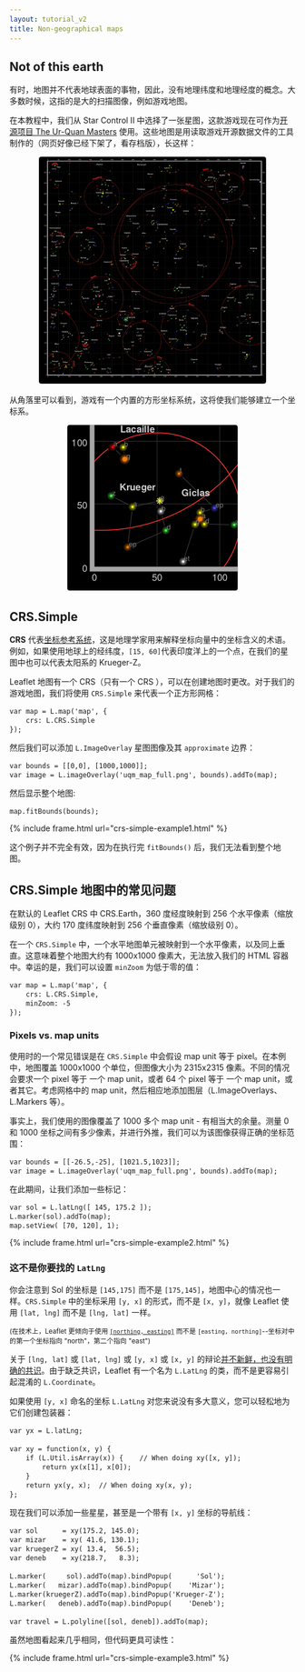 ```yaml
---
layout: tutorial_v2
title: Non-geographical maps
---
```


<style>
iframe {
    border: 1px solid #ccc;
    border-radius: 5px;
}
</style>

## Not of this earth

有时，地图并不代表地球表面的事物，因此，没有地理纬度和地理经度的概念。大多数时候，这指的是大的扫描图像，例如游戏地图。

在本教程中，我们从 Star Control II 中选择了一张星图，这款游戏现在可作为[开源项目 The Ur-Quan Masters](https://en.wikipedia.org/wiki/Star_Control_II#The_Ur-Quan_Masters) 使用。这些地图是用读取游戏开源数据文件的工具制作的（网页好像已经下架了，看存档版），长这样：

<center>
<img src="uqm_map_400px.png" style="border: 1px solid #ccc; border-radius: 5px" /><br/>
</center>

从角落里可以看到，游戏有一个内置的方形坐标系统，这将使我们能够建立一个坐标系。

<center>
<img src="uqm_map_detail.png" style="border: 1px solid #ccc; border-radius: 5px" /><br/>
</center>


## CRS.Simple

**CRS** 代表[坐标参考系统](https://en.wikipedia.org/wiki/Spatial_reference_system)，这是地理学家用来解释坐标向量中的坐标含义的术语。例如，如果使用地球上的经纬度，`[15, 60]`代表印度洋上的一个点，在我们的星图中也可以代表太阳系的 Krueger-Z。

Leaflet 地图有一个 CRS（只有一个 CRS ），可以在创建地图时更改。对于我们的游戏地图，我们将使用 `CRS.Simple` 来代表一个正方形网格：

	var map = L.map('map', {
		crs: L.CRS.Simple
	});

然后我们可以添加 `L.ImageOverlay` 星图图像及其 `approximate` 边界：

	var bounds = [[0,0], [1000,1000]];
	var image = L.imageOverlay('uqm_map_full.png', bounds).addTo(map);

然后显示整个地图:

	map.fitBounds(bounds);

{% include frame.html url="crs-simple-example1.html" %}

这个例子并不完全有效，因为在执行完 `fitBounds()` 后，我们无法看到整个地图。


## CRS.Simple 地图中的常见问题

在默认的 Leaflet CRS 中 CRS.Earth，360 度经度映射到 256 个水平像素（缩放级别 0），大约 170 度纬度映射到 256 个垂直像素（缩放级别 0）。

在一个 `CRS.Simple` 中，一个水平地图单元被映射到一个水平像素，以及同上垂直。这意味着整个地图大约有 1000x1000 像素大，无法放入我们的 HTML 容器中。幸运的是，我们可以设置 `minZoom` 为低于零的值：

	var map = L.map('map', {
		crs: L.CRS.Simple,
		minZoom: -5
	});

### Pixels vs. map units

使用时的一个常见错误是在 `CRS.Simple` 中会假设 map unit 等于 pixel。在本例中，地图覆盖 1000x1000 个单位，但图像大小为 2315x2315 像素。不同的情况会要求一个 pixel 等于 一个 map unit，或者 64 个 pixel 等于 一个 map unit，或者其它。考虑网格中的 map unit，然后相应地添加图层（L.ImageOverlays、L.Markers 等）。

事实上，我们使用的图像覆盖了 1000 多个 map unit - 有相当大的余量。测量 0 和 1000 坐标之间有多少像素，并进行外推，我们可以为该图像获得正确的坐标范围：

	var bounds = [[-26.5,-25], [1021.5,1023]];
	var image = L.imageOverlay('uqm_map_full.png', bounds).addTo(map);

在此期间，让我们添加一些标记：

	var sol = L.latLng([ 145, 175.2 ]);
	L.marker(sol).addTo(map);
	map.setView( [70, 120], 1);

{% include frame.html url="crs-simple-example2.html" %}

### 这不是你要找的 `LatLng`

你会注意到 Sol 的坐标是 `[145,175]` 而不是 `[175,145]`，地图中心的情况也一样。`CRS.Simple` 中的坐标采用 `[y, x]` 的形式，而不是 `[x, y]`，就像 Leaflet 使用 `[lat, lng]` 而不是 `[lng, lat]` 一样。

<small>(在技术上，Leaflet 更倾向于使用 [`[northing, easting]`](https://en.wikipedia.org/wiki/Easting_and_northing) 而不是 `[easting, northing]`--坐标对中的第一个坐标指向 "north"，第二个指向 "east")</small>

关于 `[lng, lat]` 或 `[lat, lng]` 或 `[y, x]` 或 `[x, y]` 的辩论[并不新鲜，也没有明确的共识](http://www.macwright.org/lonlat/)。由于缺乏共识，Leaflet 有一个名为 `L.LatLng` 的类，而不是更容易引起混淆的 `L.Coordinate`。

如果使用 `[y, x]` 命名的坐标 `L.LatLng` 对您来说没有多大意义，您可以轻松地为它们创建包装器：

	var yx = L.latLng;

	var xy = function(x, y) {
		if (L.Util.isArray(x)) {    // When doing xy([x, y]);
			return yx(x[1], x[0]);
		}
		return yx(y, x);  // When doing xy(x, y);
	};

现在我们可以添加一些星星，甚至是一个带有 `[x, y]` 坐标的导航线：

	var sol      = xy(175.2, 145.0);
	var mizar    = xy( 41.6, 130.1);
	var kruegerZ = xy( 13.4,  56.5);
	var deneb    = xy(218.7,   8.3);

	L.marker(     sol).addTo(map).bindPopup(      'Sol');
	L.marker(   mizar).addTo(map).bindPopup(    'Mizar');
	L.marker(kruegerZ).addTo(map).bindPopup('Krueger-Z');
	L.marker(   deneb).addTo(map).bindPopup(    'Deneb');

	var travel = L.polyline([sol, deneb]).addTo(map);

虽然地图看起来几乎相同，但代码更具可读性：

{% include frame.html url="crs-simple-example3.html" %}
